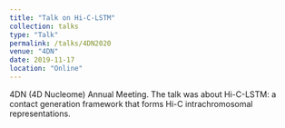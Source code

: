 ```yaml
---
title: "Talk on Hi-C-LSTM"
collection: talks
type: "Talk"
permalink: /talks/4DN2020
venue: "4DN"
date: 2019-11-17
location: "Online"
---
```


4DN (4D Nucleome) Annual Meeting. The talk was about Hi-C-LSTM: a contact generation framework that forms Hi-C intrachromosomal representations. 
